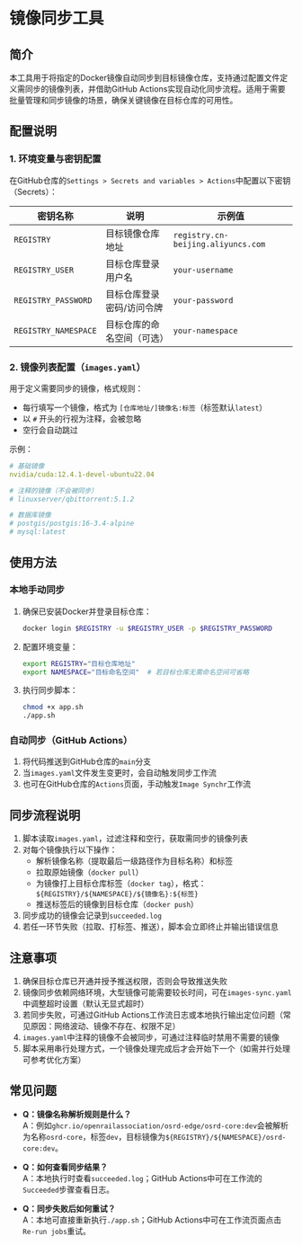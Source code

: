 # 镜像同步工具

## 简介

本工具用于将指定的Docker镜像自动同步到目标镜像仓库，支持通过配置文件定义需同步的镜像列表，并借助GitHub Actions实现自动化同步流程。适用于需要批量管理和同步镜像的场景，确保关键镜像在目标仓库的可用性。

## 配置说明

### 1. 环境变量与密钥配置

在GitHub仓库的`Settings > Secrets and variables > Actions`中配置以下密钥（Secrets）：

| 密钥名称           | 说明                          | 示例值                              |
|--------------------|-------------------------------|-----------------------------------|
| `REGISTRY`         | 目标镜像仓库地址              | `registry.cn-beijing.aliyuncs.com`|
| `REGISTRY_USER`    | 目标仓库登录用户名            | `your-username`                   |
| `REGISTRY_PASSWORD`| 目标仓库登录密码/访问令牌     | `your-password`                   |
| `REGISTRY_NAMESPACE`| 目标仓库的命名空间（可选）    | `your-namespace`                  |


### 2. 镜像列表配置（`images.yaml`）

用于定义需要同步的镜像，格式规则：
- 每行填写一个镜像，格式为 `[仓库地址/]镜像名:标签`（标签默认`latest`）
- 以 `#` 开头的行视为注释，会被忽略
- 空行会自动跳过

示例：
```yaml
# 基础镜像
nvidia/cuda:12.4.1-devel-ubuntu22.04

# 注释的镜像（不会被同步）
# linuxserver/qbittorrent:5.1.2

# 数据库镜像
# postgis/postgis:16-3.4-alpine
# mysql:latest
```


## 使用方法

### 本地手动同步

1. 确保已安装Docker并登录目标仓库：
   ```bash
   docker login $REGISTRY -u $REGISTRY_USER -p $REGISTRY_PASSWORD
   ```

2. 配置环境变量：
   ```bash
   export REGISTRY="目标仓库地址"
   export NAMESPACE="目标命名空间"  # 若目标仓库无需命名空间可省略
   ```

3. 执行同步脚本：
   ```bash
   chmod +x app.sh
   ./app.sh
   ```


### 自动同步（GitHub Actions）

1. 将代码推送到GitHub仓库的`main`分支
2. 当`images.yaml`文件发生变更时，会自动触发同步工作流
3. 也可在GitHub仓库的`Actions`页面，手动触发`Image Synchr`工作流


## 同步流程说明

1. 脚本读取`images.yaml`，过滤注释和空行，获取需同步的镜像列表
2. 对每个镜像执行以下操作：
   - 解析镜像名称（提取最后一级路径作为目标名称）和标签
   - 拉取原始镜像（`docker pull`）
   - 为镜像打上目标仓库标签（`docker tag`），格式：`${REGISTRY}/${NAMESPACE}/${镜像名}:${标签}`
   - 推送标签后的镜像到目标仓库（`docker push`）
3. 同步成功的镜像会记录到`succeeded.log`
4. 若任一环节失败（拉取、打标签、推送），脚本会立即终止并输出错误信息


## 注意事项

1. 确保目标仓库已开通并授予推送权限，否则会导致推送失败
2. 镜像同步依赖网络环境，大型镜像可能需要较长时间，可在`images-sync.yaml`中调整超时设置（默认无显式超时）
3. 若同步失败，可通过GitHub Actions工作流日志或本地执行输出定位问题（常见原因：网络波动、镜像不存在、权限不足）
4. `images.yaml`中注释的镜像不会被同步，可通过注释临时禁用不需要的镜像
5. 脚本采用串行处理方式，一个镜像处理完成后才会开始下一个（如需并行处理可参考优化方案）


## 常见问题

- **Q：镜像名称解析规则是什么？**  
  A：例如`ghcr.io/openrailassociation/osrd-edge/osrd-core:dev`会被解析为名称`osrd-core`，标签`dev`，目标镜像为`${REGISTRY}/${NAMESPACE}/osrd-core:dev`。

- **Q：如何查看同步结果？**  
  A：本地执行时查看`succeeded.log`；GitHub Actions中可在工作流的`Succeeded`步骤查看日志。

- **Q：同步失败后如何重试？**  
  A：本地可直接重新执行`./app.sh`；GitHub Actions中可在工作流页面点击`Re-run jobs`重试。
